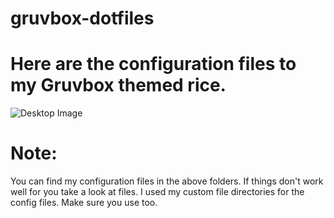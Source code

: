 # gruvbox-dotfiles

# Here are the configuration files to my Gruvbox themed rice.

![Desktop Image](screenshot/unixporn.png)

# Note:
You can find my configuration files in the above folders. If things don't work well for you take a look at files. I used my custom file directories for the config files. Make sure you use too.
